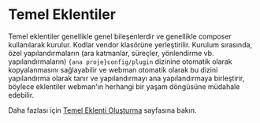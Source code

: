# Temel Eklentiler

Temel eklentiler genellikle genel bileşenlerdir ve genellikle composer kullanılarak kurulur. Kodlar vendor klasörüne yerleştirilir. Kurulum sırasında, özel yapılandırmaların (ara katmanlar, süreçler, yönlendirme vb. yapılandırmaların) `{ana proje}config/plugin` dizinine otomatik olarak kopyalanmasını sağlayabilir ve webman otomatik olarak bu dizini yapılandırma olarak tanır ve yapılandırmayı ana yapılandırmaya birleştirir, böylece eklentiler webman'ın herhangi bir yaşam döngüsüne müdahale edebilir.

Daha fazlası için [Temel Eklenti Oluşturma](create.md) sayfasına bakın.

